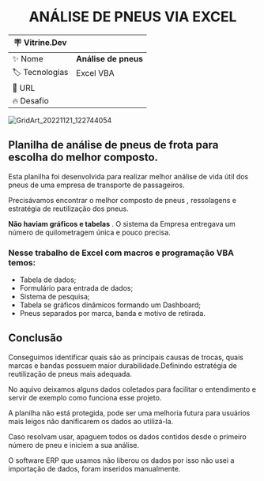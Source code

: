 <h1 align="center">ANÁLISE DE PNEUS VIA EXCEL</h1>

| :placard: Vitrine.Dev |     |
| -------------  | --- |
| :sparkles: Nome        | **Análise de pneus**
| :label: Tecnologias |  Excel VBA
| :rocket: URL 
| :fire: Desafio  

<!-- Inserir imagem com a #vitrinedev ao final do link -->
![GridArt_20221121_122744054](https://user-images.githubusercontent.com/44118628/209560053-a9239ac5-fdd2-4e4a-bf7e-36a61d17c6db.png#vitrinedev)

## Planilha de análise de pneus de frota para escolha do melhor composto.


<p>Esta planilha foi desenvolvida para realizar melhor análise de vida útil dos pneus de uma empresa de transporte de passageiros.</p>

<p>Precisávamos encontrar o melhor composto de pneus , ressolagens e estratégia de reutilização dos pneus.</p>

<p> <strong>Não haviam gráficos e tabelas</strong> . O sistema da Empresa entregava um número de quilometragem única e pouco precisa. </p>

### Nesse trabalho de Excel com macros e programação VBA temos: 

* Tabela de dados; 
* Formulário para entrada de dados; 
* Sistema de pesquisa; 
* Tabela se gráficos dinâmicos formando um Dashboard; 
* Pneus separados por marca, banda e motivo de retirada.

## Conclusão
<p>Conseguimos identificar quais são as principais causas de trocas, quais marcas e bandas possuem maior durabilidade.Definindo estratégia de reutilização de pneus mais adequada.</p> 
<p>No aquivo deixamos alguns dados coletados para facilitar o entendimento e servir de exemplo como funciona esse projeto.</p>
<p>A planilha não está protegida, pode ser uma melhoria futura para usuários mais leigos não danificarem os dados ao utilizá-la. </p>
<p>Caso resolvam usar, apaguem todos os dados contidos desde o primeiro número de pneu e iniciem a sua análise. </p>
<p>O software ERP que usamos não liberou os dados por isso não usei a importação de dados, foram inseridos manualmente.</p>

